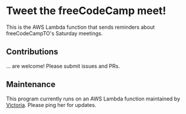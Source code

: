 # Tweet the freeCodeCamp meet!

This is the AWS Lambda function that sends reminders about freeCodeCampTO's Saturday meetings.

## Contributions

... are welcome! Please submit issues and PRs.

## Maintenance

This program currently runs on an AWS Lambda function maintained by [Victoria](https://github.com/victoriadrake). Please ping her for updates.


